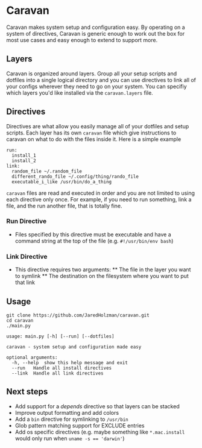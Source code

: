 # Caravan

Caravan makes system setup and configuration easy. By operating on a system of directives, Caravan is generic enough to work out the box for most use cases and easy enough to extend to support more.

## Layers
Caravan is organized around layers. Group all your setup scripts and dotfiles into a single logical directory and you can use directives to link all of your configs wherever they need to go on your system. You can specifiy which layers you'd like installed via the `caravan.layers` file.

## Directives
Directives are what allow you easily manage all of your dotfiles and setup scripts. Each layer has its own `caravan` file which give instructions to caravan on what to do with the files inside it. Here is a simple example
```
run:
  install_1
  install_2
link:
  random_file ~/.random_file
  different_rando_file ~/.config/thing/rando_file
  executable_i_like /usr/bin/do_a_thing
```
`caravan` files are read and executed in order and you are not limited to using each directive only once. For example, if you need to run something, link a file, and the run another file, that is totally fine.
### Run Directive
* Files specified by this directive must be executable and have a command string at the top of the file (e.g. `#!/usr/bin/env bash`)
### Link Directive
* This directive requires two arguments:
** The file in the layer you want to symlink
** The destination on the filesystem where you want to put that link
## Usage
```
git clone https://github.com/JaredHolzman/caravan.git
cd caravan
./main.py
```

```
usage: main.py [-h] [--run] [--dotfiles]

caravan - system setup and configuration made easy

optional arguments:
  -h, --help  show this help message and exit
  --run   Handle all install directives
  --link  Handle all link directives
```

## Next steps
* Add support for a *depends* directive so that layers can be stacked
* Improve output formatting and add colors
* Add a `bin` directive for symlinking to `/usr/bin`
* Glob pattern matching support for EXCLUDE entries
* Add os specific directives (e.g. maybe something like `*.mac.install` would only run when `uname -s == 'darwin'`)

